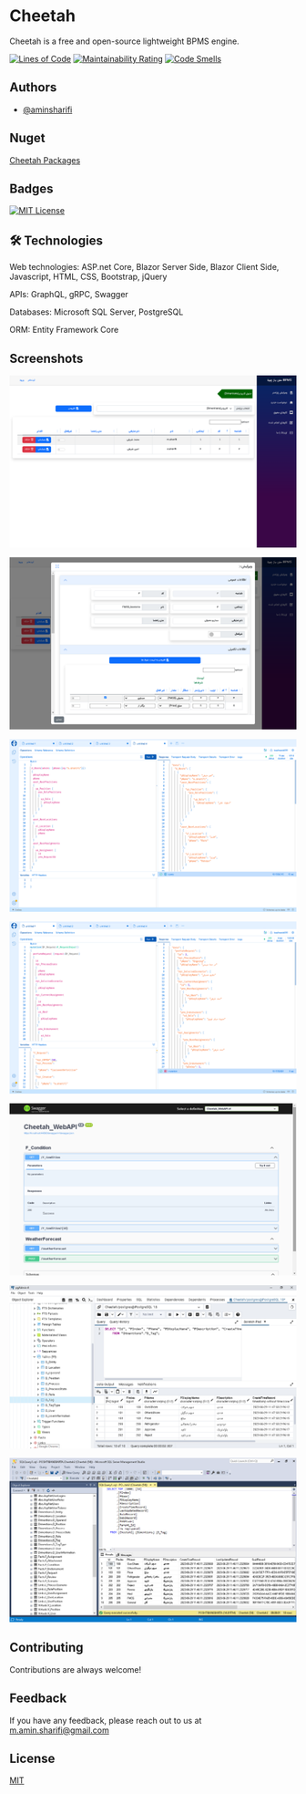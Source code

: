 
# Cheetah

Cheetah is a free and open-source lightweight BPMS engine. 

[![Lines of Code](https://sonarcloud.io/api/project_badges/measure?project=aminsharifi_Cheetah&metric=ncloc)](https://sonarcloud.io/summary/new_code?id=aminsharifi_Cheetah)
[![Maintainability Rating](https://sonarcloud.io/api/project_badges/measure?project=aminsharifi_Cheetah&metric=sqale_rating)](https://sonarcloud.io/dashboard?id=aminsharifi_Cheetah)
[![Code Smells](https://sonarcloud.io/api/project_badges/measure?project=aminsharifi_Cheetah&metric=code_smells)](https://sonarcloud.io/dashboard?id=aminsharifi_Cheetah)

## Authors

- [@aminsharifi](https://github.com/aminsharifi)

## Nuget

<a href="https://www.nuget.org/profiles/aminsharifi">Cheetah Packages</a>

## Badges

[![MIT License](https://img.shields.io/badge/License-MIT-green.svg)](https://choosealicense.com/licenses/mit/)

## 🛠 Technologies

Web technologies: ASP.net Core, Blazor Server Side, Blazor Client Side, Javascript, HTML, CSS, Bootstrap, jQuery

APIs: GraphQL, gRPC, Swagger

Databases: Microsoft SQL Server, PostgreSQL

ORM: Entity Framework Core

## Screenshots

![Blazor Table](https://raw.githubusercontent.com/aminsharifi/Cheetah/master/res/images/Blazor_Table.png)

![Blazor Upsert Table](https://raw.githubusercontent.com/aminsharifi/Cheetah/master/res/images/Blazor_Upsert_Table.png)

![GraphQL Query](https://raw.githubusercontent.com/aminsharifi/Cheetah/master/res/images/GraphQL_Query.png)

![GraphQL Mutation](https://raw.githubusercontent.com/aminsharifi/Cheetah/master/res/images/GraphQL_Mutation.png)

![Swagger](https://raw.githubusercontent.com/aminsharifi/Cheetah/master/res/images/Swagger.png)

![Postgres](https://raw.githubusercontent.com/aminsharifi/Cheetah/master/res/images/Postgres.png)

![SQL_Sever](https://raw.githubusercontent.com/aminsharifi/Cheetah/master/res/images/SQL_Sever.png)

## Contributing

Contributions are always welcome!


## Feedback

If you have any feedback, please reach out to us at m.amin.sharifi@gmail.com


## License

[MIT](https://choosealicense.com/licenses/mit/)

